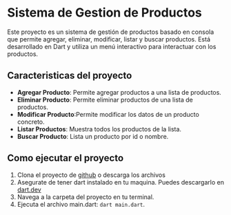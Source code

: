 # Sistema de Gestion de Productos
Este proyecto es un sistema de gestión de productos basado en consola que permite agregar, eliminar, modificar, listar y buscar productos. Está desarrollado en Dart y utiliza un menú interactivo para interactuar con los productos.

## Caracteristicas del proyecto
- **Agregar Producto**: Permite agregar productos a una lista de productos.
- **Eliminar Producto**: Permite eliminar productos de una lista de productos.
- **Modificar Producto**:Permite modificar los datos de un producto concreto.
- **Listar Productos**: Muestra todos los productos de la lista.
- **Buscar Producto**: Lista un producto por id o nombre.

## Como ejecutar el proyecto
1. Clona el proyecto de [github](https://github.com/Andresas106/DartFlutterCourse) o descarga los archivos
2. Asegurate de tener dart instalado en tu maquina. Puedes descargarlo en [dart.dev](https://dart.dev/get-dart/archive)
3. Navega a la carpeta del proyecto en tu terminal.
4. Ejecuta el archivo main.dart: `dart main.dart`.